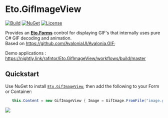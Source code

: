 
# Eto.GifImageView

[![Build](https://github.com/rafntor/Eto.GifImageView/actions/workflows/build.yml/badge.svg)](https://github.com/rafntor/Eto.GifImageView/actions/workflows/build.yml)
[![NuGet](http://img.shields.io/nuget/v/Eto.GifImageView.svg)](https://www.nuget.org/packages/Eto.GifImageView/)
[![License](https://img.shields.io/github/license/rafntor/Eto.GifImageView)](LICENSE)

Provides an [**Eto.Forms**](https://github.com/picoe/Eto) control for displaying GIF's that
internally uses pure C# GIF decoding and animation.  
Based on https://github.com/AvaloniaUI/Avalonia.GIF;

Demo applications : https://nightly.link/rafntor/Eto.GifImageView/workflows/build/master

## Quickstart

Use NuGet to install [`Eto.GifImageView`](https://www.nuget.org/packages/Eto.GifImageView/), then add the following to your Form or Container:
```cs
   this.Content = new GifImageView { Image = GifImage.FromFile("image.gif") };
```

![](./Animation.gif)
